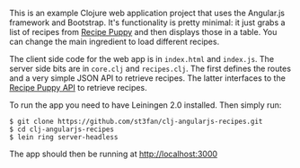 This is an example Clojure web application project that uses the Angular.js framework and Bootstrap. It's functionality is pretty minimal: it just grabs a list of recipes from [Recipe Puppy](http://www.recipepuppy.com/) and then displays those in a table. You can change the main ingredient to load different recipes.

The client side code for the web app is in `index.html` and `index.js`. The server side bits are in `core.clj` and `recipes.clj`. The first defines the routes and a very simple JSON API to retrieve recipes. The latter interfaces to the [Recipe Puppy API]() to retrieve recipes.

To run the app you need to have Leiningen 2.0 installed. Then simply run:

```
$ git clone https://github.com/st3fan/clj-angularjs-recipes.git
$ cd clj-angularjs-recipes
$ lein ring server-headless
```

The app should then be running at [http://localhost:3000](http://localhost:3000)
